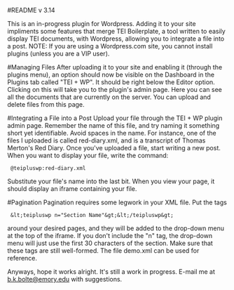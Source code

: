#README v 3.14

This is an in-progress plugin for Wordpress. Adding it to your site impliments some features that merge TEI Boilerplate, a tool written to easily display TEI documents, with Wordpress, allowing you to integrate a file into a post. NOTE: If you are using a Wordpress.com site, you cannot install plugins (unless you are a VIP user).

#Managing Files
After uploading it to your site and enabling it (through the plugins menu), an option should now be visible on the Dashboard in the Plugins tab called "TEI + WP". It should be right below the Editor option. Clicking on this will take you to the plugin's admin page. Here you can see all the documents that are currently on the server. You can upload and delete files from this page.

#Integrating a File into a Post
Upload your file through the TEI + WP plugin admin page. Remember the name of this file, and try naming it something short yet identifiable. Avoid spaces in the name. For instance, one of the files I uploaded is called red-diary.xml, and is a transcript of Thomas Merton's Red Diary. Once you've uploaded a file, start writing a new post. When you want to display your file, write the command:

     @teipluswp:red-diary.xml

Substitute your file's name into the last bit. When you view your page, it should display an iframe containing your file.

#Pagination
Pagination requires some legwork in your XML file. Put the tags

     &lt;teipluswp n="Section Name"&gt;&lt;/teipluswp&gt;

around your desired pages, and they will be added to the drop-down menu at the top of the iframe. If you don't include the "n" tag, the drop-down menu will just use the first 30 characters of the section. Make sure that these tags are still well-formed. The file demo.xml can be used for reference.

Anyways, hope it works alright. It's still a work in progress. E-mail me at b.k.bolte@emory.edu with suggestions.
